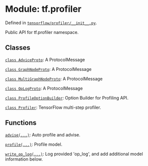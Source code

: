 <div itemscope itemtype="http://developers.google.com/ReferenceObject">
<meta itemprop="name" content="tf.profiler" />
<meta itemprop="path" content="Stable" />
</div>

# Module: tf.profiler



Defined in [`tensorflow/profiler/__init__.py`](https://www.tensorflow.org/code/tensorflow/profiler/__init__.py).

Public API for tf.profiler namespace.

## Classes

[`class AdviceProto`](../tf/profiler/AdviceProto.md): A ProtocolMessage

[`class GraphNodeProto`](../tf/profiler/GraphNodeProto.md): A ProtocolMessage

[`class MultiGraphNodeProto`](../tf/profiler/MultiGraphNodeProto.md): A ProtocolMessage

[`class OpLogProto`](../tf/profiler/OpLogProto.md): A ProtocolMessage

[`class ProfileOptionBuilder`](../tf/profiler/ProfileOptionBuilder.md): Option Builder for Profiling API.

[`class Profiler`](../tf/profiler/Profiler.md): TensorFlow multi-step profiler.

## Functions

[`advise(...)`](../tf/profiler/advise.md): Auto profile and advise.

[`profile(...)`](../tf/profiler/profile.md): Profile model.

[`write_op_log(...)`](../tf/profiler/write_op_log.md): Log provided 'op_log', and add additional model information below.

